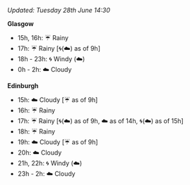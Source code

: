 *Updated: Tuesday 28th June 14:30*

**Glasgow**

* 15h, 16h: :umbrella: Rainy
* 17h: :umbrella: Rainy [:cyclone:(:cloud:) as of 9h]
* 18h - 23h: :cyclone: Windy (:cloud:)
* 0h - 2h: :cloud: Cloudy

**Edinburgh**

* 15h: :cloud: Cloudy [:umbrella: as of 9h]
* 16h: :umbrella: Rainy
* 17h: :umbrella: Rainy [:cyclone:(:cloud:) as of 9h, :cloud: as of 14h, :cyclone:(:cloud:) as of 15h]
* 18h: :umbrella: Rainy
* 19h: :cloud: Cloudy [:umbrella: as of 9h]
* 20h: :cloud: Cloudy
* 21h, 22h: :cyclone: Windy (:cloud:)
* 23h - 2h: :cloud: Cloudy
